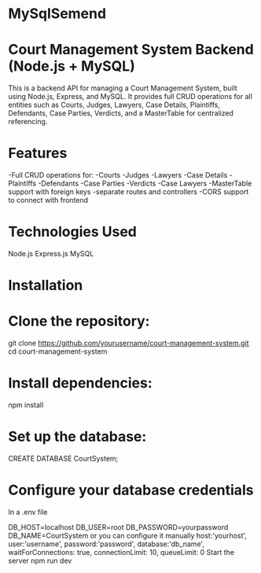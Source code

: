 # MySqlSemend
# Court Management System Backend (Node.js + MySQL)

This is a backend API for managing a Court Management System, built using Node.js, Express, and MySQL. It provides full CRUD operations for all entities such as Courts, Judges, Lawyers, Case Details, Plaintiffs, Defendants, Case Parties, Verdicts, and a MasterTable for centralized referencing.

# Features

-Full CRUD operations for:
-Courts
-Judges
-Lawyers
-Case Details
-Plaintiffs
-Defendants
-Case Parties
-Verdicts
-Case Lawyers
-MasterTable support with foreign keys
-separate routes and controllers
-CORS support to connect with frontend 

# Technologies Used
Node.js
Express.js
MySQL

# Installation

# Clone the repository:
git clone https://github.com/yourusername/court-management-system.git
cd court-management-system

# Install dependencies:
npm install

# Set up the database:
CREATE DATABASE CourtSystem;

# Configure your database credentials
In a .env file 

DB_HOST=localhost
DB_USER=root
DB_PASSWORD=yourpassword
DB_NAME=CourtSystem
or you can configure it manually
  host:'yourhost',
    user:'username',
    password:'password',
    database:'db_name',
    waitForConnections: true,
    connectionLimit: 10,
    queueLimit: 0
Start the server
npm run dev
